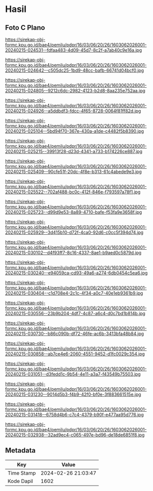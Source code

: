 # Hasil

## Foto C Plano

https://sirekap-obj-formc.kpu.go.id/bae4/pemilu/pdpr/16/03/06/20/26/1603062026001-20240215-024531--fdfaa483-4d09-45d7-8c2f-a7ab40c9e16a.jpg

https://sirekap-obj-formc.kpu.go.id/bae4/pemilu/pdpr/16/03/06/20/26/1603062026001-20240215-024642--c505dc25-1bd9-48cc-bafb-66741d04bcf0.jpg

https://sirekap-obj-formc.kpu.go.id/bae4/pemilu/pdpr/16/03/06/20/26/1603062026001-20240215-024805--9212c6dc-2982-4123-b2d8-8aa235e752aa.jpg

https://sirekap-obj-formc.kpu.go.id/bae4/pemilu/pdpr/16/03/06/20/26/1603062026001-20240215-024926--a5ddbdf3-fdcc-4f65-8728-0064f81ff82d.jpg

https://sirekap-obj-formc.kpu.go.id/bae4/pemilu/pdpr/16/03/06/20/26/1603062026001-20240215-025104--5bd94f70-367e-430a-a1de-c4482f5b8390.jpg

https://sirekap-obj-formc.kpu.go.id/bae4/pemilu/pdpr/16/03/06/20/26/1603062026001-20240215-025215--39913f28-d23d-4341-a733-b174226ce887.jpg

https://sirekap-obj-formc.kpu.go.id/bae4/pemilu/pdpr/16/03/06/20/26/1603062026001-20240215-025409--90cfe51f-20dc-4f8e-b313-61c4abede9e3.jpg

https://sirekap-obj-formc.kpu.go.id/bae4/pemilu/pdpr/16/03/06/20/26/1603062026001-20240215-025522--702af488-bc0c-412f-846e-f793597a78f1.jpg

https://sirekap-obj-formc.kpu.go.id/bae4/pemilu/pdpr/16/03/06/20/26/1603062026001-20240215-025723--d99d9e53-8a89-4710-bafe-f53fa9e3658f.jpg

https://sirekap-obj-formc.kpu.go.id/bae4/pemilu/pdpr/16/03/06/20/26/1603062026001-20240215-025929--3d415b10-d72f-4ca0-92d6-c0cc5f394d74.jpg

https://sirekap-obj-formc.kpu.go.id/bae4/pemilu/pdpr/16/03/06/20/26/1603062026001-20240215-030102--d4f93ff7-8c16-4337-8ae1-b9aed0c5879d.jpg

https://sirekap-obj-formc.kpu.go.id/bae4/pemilu/pdpr/16/03/06/20/26/1603062026001-20240215-030240--e94059ca-cd93-49a6-a274-6db0454c5ea6.jpg

https://sirekap-obj-formc.kpu.go.id/bae4/pemilu/pdpr/16/03/06/20/26/1603062026001-20240215-030404--c1d708e4-2c1c-4f34-a0c7-40e1eb9361b9.jpg

https://sirekap-obj-formc.kpu.go.id/bae4/pemilu/pdpr/16/03/06/20/26/1603062026001-20240215-030556--23b9b204-4df7-4c87-a6c4-d0c7bd1b814b.jpg

https://sirekap-obj-formc.kpu.go.id/bae4/pemilu/pdpr/16/03/06/20/26/1603062026001-20240215-030730--b86c090b-df72-46fe-ac6b-3413bfa48b84.jpg

https://sirekap-obj-formc.kpu.go.id/bae4/pemilu/pdpr/16/03/06/20/26/1603062026001-20240215-030858--ab7ce4e6-2060-4551-9452-d1fc0029c354.jpg

https://sirekap-obj-formc.kpu.go.id/bae4/pemilu/pdpr/16/03/06/20/26/1603062026001-20240215-031051--d3fedd1c-9b54-4e11-a3a7-f43549b75503.jpg

https://sirekap-obj-formc.kpu.go.id/bae4/pemilu/pdpr/16/03/06/20/26/1603062026001-20240215-031230--9014d5b3-f4b9-42f0-bf0e-3f883661515e.jpg

https://sirekap-obj-formc.kpu.go.id/bae4/pemilu/pdpr/16/03/06/20/26/1603062026001-20240215-031418--6758d4b6-c7c4-4379-b90f-e477aa95d776.jpg

https://sirekap-obj-formc.kpu.go.id/bae4/pemilu/pdpr/16/03/06/20/26/1603062026001-20240215-032938--32ad9ec4-c065-497e-bd96-de18de6851f8.jpg


## Metadata

| Key        | Value               |
| ---------- | ------------------- |
| Time Stamp | 2024-02-26 21:03:47 |
| Kode Dapil | 1602                |



